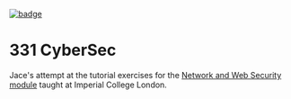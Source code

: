 [![badge]][workflow]

[badge]: https://github.com/jace-ys/331-cybersec/workflows/ci/badge.svg
[workflow]: https://github.com/jace-ys/331-cybersec/actions?query=workflow%3Aci

# 331 CyberSec

Jace's attempt at the tutorial exercises for the [Network and Web Security module](https://331.cybersec.fun/) taught at Imperial College London.
